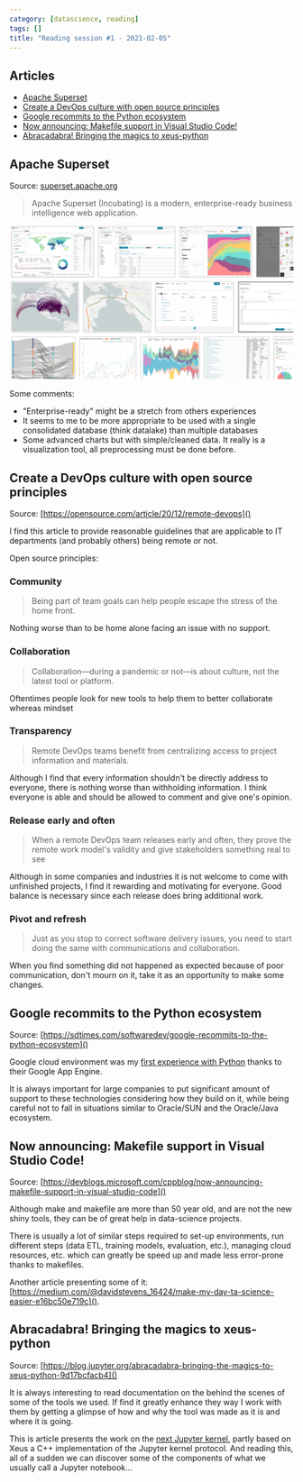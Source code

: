 ```yaml
---
category: [datascience, reading]
tags: []
title: "Reading session #1 - 2021-02-05"
---
```


## Articles

- [Apache Superset](#apache-superset)
- [Create a DevOps culture with open source principles](#create-a-devops-culture-with-open-source-principles)
- [Google recommits to the Python ecosystem](#google-recommits-to-the-python-ecosystem)
- [Now announcing: Makefile support in Visual Studio Code!](#now-announcing-makefile-support-in-visual-studio-code)
- [Abracadabra! Bringing the magics to xeus-python](#abracadabra-bringing-the-magics-to-xeus-python)

<!-- -->

## Apache Superset

Source: [superset.apache.org](https://superset.apache.org/)

> Apache Superset (Incubating) is a modern, enterprise-ready business intelligence web application.

![Superset gallery](/assets/2021-00-00-reading-sessions/superset2021-02-05%20180319.png)

Some comments:

* "Enterprise-ready" might be a stretch from others experiences
* It seems to me to be more appropriate to be used with a single consolidated database (think datalake) than multiple databases
* Some advanced charts but with simple/cleaned data. It really is a visualization tool, all preprocessing must be done before.

## Create a DevOps culture with open source principles

Source: [https://opensource.com/article/20/12/remote-devops]()

I find this article to provide reasonable guidelines that are applicable to IT departments (and probably others) being remote or not.

Open source principles:

### Community

> Being part of team goals can help people escape the stress of the home front.

Nothing worse than to be home alone facing an issue with no support.

### Collaboration

>  Collaboration—during a pandemic or not—is about culture, not the latest tool or platform.

Oftentimes people look for new tools to help them to better collaborate whereas mindset

### Transparency

>   Remote DevOps teams benefit from centralizing access to project information and materials.

Although I find that every information shouldn't be directly address to everyone, there is nothing worse than withholding information. I think everyone is able and should be allowed to comment and give one's opinion.

### Release early and often

>  When a remote DevOps team releases early and often, they prove the remote work model's validity and give stakeholders something real to see

Although in some companies and industries it is not welcome to come with unfinished projects, I find it rewarding and motivating for everyone. Good balance is necessary since each release does bring additional work.

### Pivot and refresh

>   Just as you stop to correct software delivery issues, you need to start doing the same with communications and collaboration.

When you find something did not happened as expected because of poor communication, don't mourn on it, take it as an opportunity to make some changes.

## Google recommits to the Python ecosystem

Source: [https://sdtimes.com/softwaredev/google-recommits-to-the-python-ecosystem]()

Google cloud environment was my [first experience with Python](https://github.com/bmaingret/kaist-wst660-gae-app) thanks to their Google App Engine. 

It is always important for large companies to put significant amount of support to these technologies considering how they build on it, while being careful not to fall in situations similar to Oracle/SUN and the Oracle/Java ecosystem.


## Now announcing: Makefile support in Visual Studio Code!

Source: [https://devblogs.microsoft.com/cppblog/now-announcing-makefile-support-in-visual-studio-code]()

Although make and makefile are more than 50 year old, and are not the new shiny tools, they can be of great help in data-science projects.

There is usually a lot of similar steps required to set-up environments, run different steps (data ETL, training models, evaluation, etc.), managing cloud resources, etc. which can greatly be speed up and made less error-prone thanks to makefiles.

Another article presenting some of it: [https://medium.com/@davidstevens_16424/make-my-day-ta-science-easier-e16bc50e719c]().


## Abracadabra! Bringing the magics to xeus-python

Source: [https://blog.jupyter.org/abracadabra-bringing-the-magics-to-xeus-python-9d17bcfacb4]()

It is always interesting to read documentation on the behind the scenes of some of the tools we used. If find it greatly enhance they way I work with them by getting a glimpse of how and why the tool was made as it is and where it is going.

This is article presents the work on the [next Jupyter kernel](https://blog.jupyter.org/a-new-python-kernel-for-jupyter-fcdf211e30a8), partly based on Xeus a C++ implementation of the Jupyter kernel protocol. And reading this, all of a sudden we can discover some of the components of what  we usually call a Jupyter notebook...
